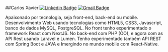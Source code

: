 ##Carlos Xavier
[![Linkedin Badge](https://img.shields.io/badge/-LinkedIn-blue?style=flat-square&logo=Linkedin&logoColor=white&link=https://www.linkedin.com/in/carlosjmx/)](link_do_seu_perfil_no_linkedin)
[![Gmail Badge](https://img.shields.io/badge/-Gmail-c14438?style=flat-square&logo=Gmail&logoColor=white&link=mailto:carlinhosjmx@gmail.com)](mailto:carlinhosjmx@gmail.com)

Apaixonado por tecnologia, seja front-end, back-end ou mobile. Desenvolvimento Web usando tecnologias como HTML5, CSS3, Javascript, banco de dados MySQL, PostgreSQL. No front tenho experimentado o framework React com NextJS. No back-end com PHP (OO), e agora com as API Rest usando Laravel e Lumen. Tenho experimentado também API REST com Spring Boot e JAVA e Imergindo no mundo mobile com React-Native.


<!--
**carlosjmx/carlosjmx** is a ✨ _special_ ✨ repository because its `README.md` (this file) appears on your GitHub profile.

Here are some ideas to get you started:

- 🔭 I’m currently working on ...
- 🌱 I’m currently learning ...
- 👯 I’m looking to collaborate on ...
- 🤔 I’m looking for help with ...
- 💬 Ask me about ...
- 📫 How to reach me: ...
- 😄 Pronouns: ...
- ⚡ Fun fact: ...
-->
